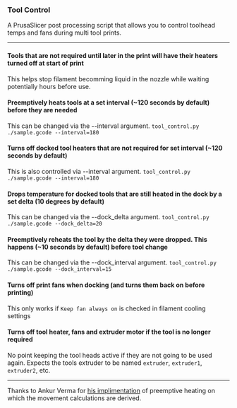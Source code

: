 ### Tool Control
A PrusaSlicer post processing script that allows you to control toolhead temps and fans during multi tool prints.

***

#### Tools that are not required until later in the print will have their heaters turned off at start of print

This helps stop filament becomming liquid in the nozzle while waiting potentially hours before use.

#### Preemptively heats tools at a set interval (~120 seconds by default) before they are needed

This can be changed via the --interval argument.
```tool_control.py ./sample.gcode --interval=180```

#### Turns off docked tool heaters that are not required for set interval (~120 seconds by default)

This is also controlled via --interval argument.
```tool_control.py ./sample.gcode --interval=180```

#### Drops temperature for docked tools that are still heated in the dock by a set delta (10 degrees by default)

This can be changed via the --dock_delta argument.
```tool_control.py ./sample.gcode --dock_delta=20```

#### Preemptively reheats the tool by the delta they were dropped. This happens (~10 seconds by default) before tool change

This can be changed via the --dock_interval argument.
```tool_control.py ./sample.gcode --dock_interval=15```

#### Turns off print fans when docking (and turns them back on before printing)

This only works if `Keep fan always on` is checked in filament cooling settings

#### Turns off tool heater, fans and extruder motor if the tool is no longer required

No point keeping the tool heads active if they are not going to be used again.
Expects the tools extruder to be named `extruder`, `extruder1`, `extruder2`, etc.

***

Thanks to Ankur Verma for [his implimentation](https://github.com/ankurv2k6/daksh-toolchanger-v2/blob/main/PrusaSlicer/intelligent%20tool%20management/postprocess.py "Github Link") of preemptive heating on which the movement calculations are derived.
